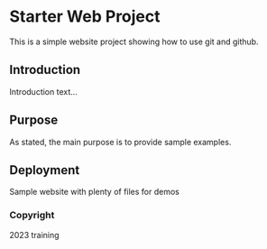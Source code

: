 # Starter Web Project

This is a simple website project showing how to use git and github.

## Introduction

Introduction text...

## Purpose

As stated, the main purpose is to provide sample examples.

## Deployment

Sample website with plenty of files for demos

### Copyright
2023 training
